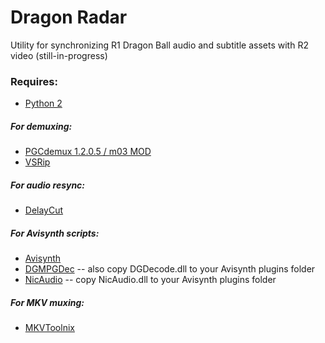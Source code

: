 # Dragon Radar
Utility for synchronizing R1 Dragon Ball audio and subtitle assets with R2 video (still-in-progress)

### Requires:
- [Python 2](https://www.python.org/download/releases/2.7.2/)

##### For demuxing:
- [PGCdemux 1.2.0.5 / m03 MOD](http://www.videohelp.com/software/PgcDemux)
- [VSRip](http://www.videohelp.com/software/VSRip)

##### For audio resync:
- [DelayCut](http://www.videohelp.com/software/delaycut)

##### For Avisynth scripts:
- [Avisynth](http://avisynth.nl/index.php/Main_Page)
- [DGMPGDec](http://www.videohelp.com/software/DGMPGDec) -- also copy DGDecode.dll to your Avisynth plugins folder
- [NicAudio](https://nicaudio.codeplex.com/) -- copy NicAudio.dll to your Avisynth plugins folder

##### For MKV muxing:
- [MKVToolnix](http://www.videohelp.com/software/MKVtoolnix)
